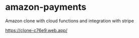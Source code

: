 # amazon-payments

Amazon clone with cloud functions and integration with stripe

https://clone-c76e9.web.app/

